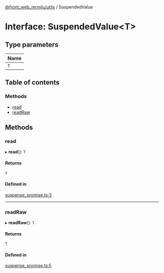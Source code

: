 [@front_web_mrmilu/utils](../Utils.md) / SuspendedValue

# Interface: SuspendedValue<T\>

## Type parameters

| Name |
| :------ |
| `T` |

## Table of contents

### Methods

- [read](SuspendedValue.md#read)
- [readRaw](SuspendedValue.md#readraw)

## Methods

### read

▸ **read**(): `T`

#### Returns

`T`

#### Defined in

[suspense_promise.ts:3](https://github.com/mrmilu/front_web_mrmilu/blob/a9bdea5/packages/utils/src/suspense_promise.ts#L3)

___

### readRaw

▸ **readRaw**(): `T`

#### Returns

`T`

#### Defined in

[suspense_promise.ts:5](https://github.com/mrmilu/front_web_mrmilu/blob/a9bdea5/packages/utils/src/suspense_promise.ts#L5)
